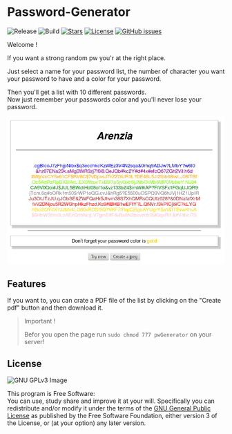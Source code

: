 # Password-Generator

![Release](https://img.shields.io/badge/release-v1.0-orange.svg)
![Build](https://img.shields.io/badge/build-completed-orange.svg)
[![Stars](https://img.shields.io/github/stars/NBprojekt/pwGenerator.svg)](https://github.com/NBprojekt/pwGenerator/stargazers)
[![License](https://img.shields.io/badge/license-GPLv3-lightgrey.svg)](https://www.gnu.org/licenses/gpl.html)
[![GitHub issues](https://img.shields.io/github/issues/NBprojekt/pwGenerator.svg)](https://github.com/NBprojekt/pwGenerator/issues)

Welcome !

If you want a strong random pw you'r at the right place.

Just select a name for your password list, the number of character you want your password to have
and a color for your password.

Then you'll get a list with 10 different passwords.<br>
Now just remember your passwords color and you'll never lose your password.

![Screenshot](/pwList.png)


## Features

If you want to, you can crate a PDF file of the list by clicking on the "Create pdf" button
and then download it. 

> Important !
>
> Befor you open the page run `sudo chmod 777 pwGenerator` on your server!


## License

![GNU GPLv3 Image](https://www.gnu.org/graphics/gplv3-127x51.png)

This program is Free Software:<br>
You can use, study share and improve it at your
will. Specifically you can redistribute and/or modify it under the terms of the
[GNU General Public License](https://www.gnu.org/licenses/gpl.html) as
published by the Free Software Foundation, either version 3 of the License, or
(at your option) any later version.
